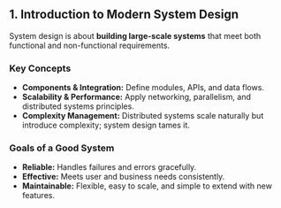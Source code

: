 ## 1. Introduction to Modern System Design

System design is about **building large-scale systems** that meet both functional and non-functional requirements.

### Key Concepts
- **Components & Integration:** Define modules, APIs, and data flows.
- **Scalability & Performance:** Apply networking, parallelism, and distributed systems principles.
- **Complexity Management:** Distributed systems scale naturally but introduce complexity; system design tames it.

### Goals of a Good System
- **Reliable:** Handles failures and errors gracefully.
- **Effective:** Meets user and business needs consistently.
- **Maintainable:** Flexible, easy to scale, and simple to extend with new features.
